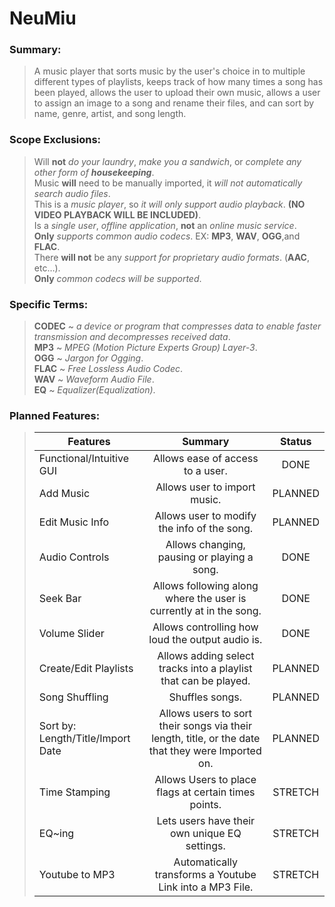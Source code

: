 # NeuMiu

### Summary:  
>A music player that sorts music by the user's choice in to multiple different types of playlists, keeps track of how many times a song has been played, allows the user to upload their own music, allows a user to assign an image to a song and rename their files, and can sort by name, genre, artist, and song length.

### Scope Exclusions:  
>Will __not__ _do your laundry_, _make you a sandwich_, or _complete any other form of __housekeeping___.  
>Music __will__ need to be manually imported, it _will not automatically search audio files_.  
>This is a _music player_, so _it will only support audio playback_. __(NO VIDEO PLAYBACK WILL BE INCLUDED)__.  
>Is a _single user_, _offline application_, __not__ an _online music service_.  
>__Only__ _supports common audio codecs_. EX: __MP3__, __WAV__, __OGG__,and __FLAC__.  
>There __will not__ be any _support for proprietary audio formats_. (__AAC__, etc…).  
>__Only__ _common codecs will be supported_.  

### Specific Terms:
>__CODEC__ ~ _a device or program that compresses data to enable faster transmission and decompresses received data_.  
>__MP3__ ~ _MPEG (Motion Picture Experts Group) Layer-3_.  
>__OGG__ ~ _Jargon for Ogging_.  
>__FLAC__ ~ _Free Lossless Audio Codec_.  
>__WAV__ ~ _Waveform Audio File_.  
>__EQ__ ~ _Equalizer(Equalization)_.

### Planned Features:  

>| Features | Summary | Status |
>| -------- |:-------:|:------:|
>| Functional/Intuitive GUI | Allows ease of access to a user. | DONE |
>| Add Music | Allows user to import music. | PLANNED |
>| Edit Music Info | Allows user to modify the info of the song. | PLANNED |
>| Audio Controls | Allows changing, pausing or playing a song. | DONE |
>| Seek Bar | Allows following along where the user is currently at in the song. | DONE |
>| Volume Slider | Allows controlling how loud the output audio is. | DONE |
>| Create/Edit Playlists | Allows adding select tracks into a playlist that can be played. | PLANNED |
>| Song Shuffling | Shuffles songs. | PLANNED |
>| Sort by: Length/Title/Import Date | Allows users to sort their songs via their length, title, or the date that they were Imported on. | PLANNED |
>| Time Stamping | Allows Users to place flags at certain times points. | STRETCH |
>| EQ~ing | Lets users have their own unique EQ settings. | STRETCH |
>| Youtube to MP3 | Automatically transforms a Youtube Link into a MP3 File. | STRETCH |
